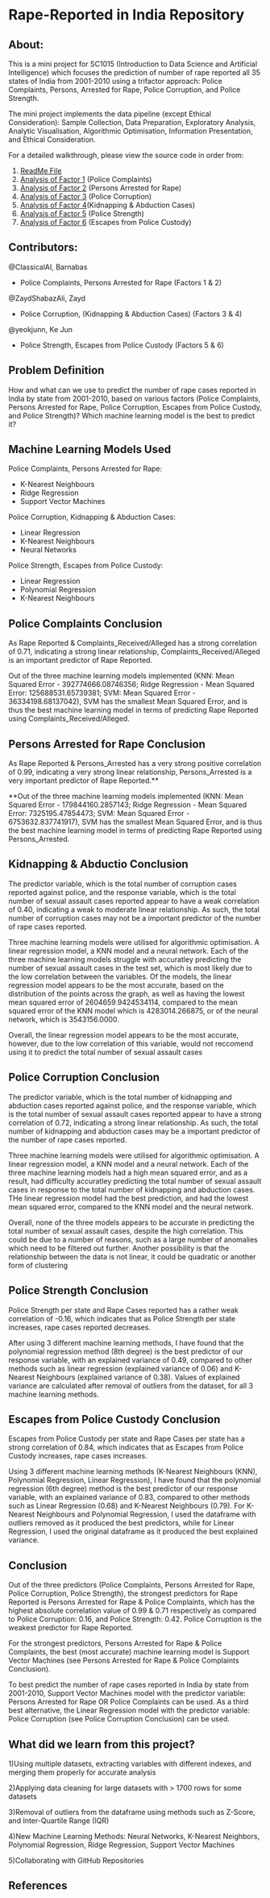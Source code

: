# Rape-Reported in India Repository

## About:
This is a mini project for SC1015 (Introduction to Data Science and Artificial Intelligence) which focuses the prediction of number of rape reported all 35 states of India from 2001-2010 using a trifactor approach: Police Complaints, Persons, Arrested for Rape, Police Corruption, and Police Strength. 

The mini project implements the data pipeline (except Ethical Consideration): Sample Collection, Data Preparation, Exploratory Analysis, Analytic Visualisation, Algorithmic Optimisation, Information Presentation, and Ethical Consideration.

For a detailed walkthrough, please view the source code in order from:
1. [ReadMe File](https://github.com/ZaydShabazAli/SC1015MiniProject/blob/main/README.md)
2. [Analysis of Factor 1](https://github.com/ZaydShabazAli/SC1015MiniProject/blob/main/Police_Complaints_Barnabas.ipynb) (Police Complaints)
3. [Analysis of Factor 2](https://github.com/ZaydShabazAli/SC1015MiniProject/blob/main/Persons_Arrested_For_Rape_Barnabas.ipynb) (Persons Arrested for Rape)
4. [Analysis of Factor 3](https://github.com/ZaydShabazAli/SC1015MiniProject/blob/main/Police_Corruption_Zayd.ipynb) (Police Corruption)
5. [Analysis of Factor 4](https://github.com/ZaydShabazAli/SC1015MiniProject/blob/main/Kidnapping_Victims_Zayd.ipynb)(Kidnapping & Abduction Cases) 
6. [Analysis of Factor 5](https://github.com/ZaydShabazAli/SC1015MiniProject/blob/main/Police_Strength_KeJun.ipynb) (Police Strength)
7. [Analysis of Factor 6](https://github.com/ZaydShabazAli/SC1015MiniProject/blob/main/Escapes_from_Police_Custody_KeJun.ipynb) (Escapes from Police Custody)


## Contributors:
@ClassicalAI, Barnabas
- Police Complaints, Persons Arrested for Rape (Factors 1 & 2)

@ZaydShabazAli, Zayd
-  Police Corruption, (Kidnapping & Abduction Cases) (Factors 3 & 4)

@yeokjunn, Ke Jun
- Police Strength, Escapes from Police Custody (Factors 5 & 6)

## Problem Definition
How and what can we use to predict the number of rape cases reported in India by state from 2001-2010, based on various factors (Police Complaints, Persons Arrested for Rape, Police Corruption, Escapes from Police Custody, and Police Strength)?
Which machine learning model is the best to predict it?

## Machine Learning Models Used
Police Complaints, Persons Arrested for Rape:
- K-Nearest Neighbours
- Ridge Regression
- Support Vector Machines

Police Corruption, Kidnapping & Abduction Cases:
- Linear Regression
- K-Nearest Neighbours
- Neural Networks

Police Strength, Escapes from Police Custody:
- Linear Regression
- Polynomial Regression
- K-Nearest Neighbours

## Police Complaints Conclusion

As Rape Reported & Complaints_Received/Alleged has a strong correlation of 0.71, indicating a strong linear relationship, Complaints_Received/Alleged is an important predictor of Rape Reported.

Out of the three machine learning models implemented (KNN: Mean Squared Error - 392774666.08746356; Ridge Regression - Mean Squared Error: 125688531.65739381; SVM: Mean Squared Error - 36334198.68137042), SVM has the smallest Mean Squared Error, and is thus the best machine learning model in terms of predicting Rape Reported using Complaints_Received/Alleged.

## Persons Arrested for Rape Conclusion

As Rape Reported & Persons_Arrested has a very strong positive correlation of 0.99, indicating a very strong linear relationship, Persons_Arrested is a very important predictor of Rape Reported.**

**Out of the three machine learning models implemented (KNN: Mean Squared Error - 179844160.2857143; Ridge Regression - Mean Squared Error: 7325195.47854473; SVM: Mean Squared Error - 6753632.837741917), SVM has the smallest Mean Squared Error, and is thus the best machine learning model in terms of predicting Rape Reported using Persons_Arrested.

## Kidnapping & Abductio Conclusion

The predictor variable, which is the total number of corruption cases reported against police, and the response variable, which is the total number of sexual assault cases reported appear to have a weak correlation of 0.40, indicating a weak to moderate linear relationship. As such, the total number of corruption cases may not be a important predictor of the number of rape cases reported.
    
Three machine learning models were utilised for algorithmic optimisation. A linear regression model, a KNN model and a neural network. Each of the three machine learning models struggle with accuratley predicting the number of sexual assault cases in the test set, which is most likely due to the low correlation between the variables. Of the models, the linear regression model appears to be the most accurate, based on the distribution of the points across the graph, as well as having the lowest mean squared error of 2604659.9424534114, compared to the mean squared error of the KNN model which is 4283014.266875, or of the neural network, which is 3543156.0000.
    
Overall, the linear regression model appears to be the most accurate, however, due to the low correlation of this variable, would not reccomend using it to predict the total number of sexual assault cases

## Police Corruption Conclusion

The predictor variable, which is the total number of kidnapping and abduction cases reported against police, and the response variable, which is the total number of sexual assault cases reported appear to have a strong correlation of 0.72, indicating a strong linear relationship. As such, the total number of kidnapping and abduction cases may be a important predictor of the number of rape cases reported.

Three machine learning models were utilised for algorithmic optimisation. A linear regression model, a KNN model and a neural network. Each of the three machine learning models had a high mean squared error, and as a result, had difficulty accuratley predicting the total number of sexual assault cases in response to the total number of kidnapping and abduction cases. THe linear regression model had the best prediction, and had the lowest mean squared error, compared to the KNN model and the neural network.

Overall, none of the three models appears to be accurate in predicting the total number of sexual assault cases, despite the high correlation. This could be due to a number of reasons, such as a large number of anomalies which need to be filtered out further. Another possibility is that the relationship between the data is not linear, it could be quadratic or another form of clustering

## Police Strength Conclusion

Police Strength per state and Rape Cases reported has a rather weak correlation of -0.16, which indicates that as Police Strength per state increases, rape cases reported decreases.

After using 3 different machine learning methods, I have found that the polynomial regression method (8th degree) is the best predictor of our response variable, with an explained variance of 0.49, compared to other methods such as linear regression (explained variance of 0.06) and K-Nearest Neighbours (explained variance of 0.38). Values of explained variance are calculated after removal of outliers from the dataset, for all 3 machine learning methods.

## Escapes from Police Custody Conclusion

Escapes from Police Custody per state and Rape Cases per state has a strong correlation of 0.84, which indicates that as Escapes from Police Custody increases, rape cases increases.

Using 3 different machine learning methods (K-Nearest Neighbours (KNN), Polynomial Regression, Linear Regression), I have found that the polynomial regression (6th degree) method is the best predictor of our response variable, with an explained variance of 0.83, compared to other methods such as Linear Regression (0.68) and K-Nearest Neighbours (0.79). For K-Nearest Neighbours and Polynomial Regression, I used the dataframe with outliers removed as it produced the best predictors, while for Linear Regression, I used the original dataframe as it produced the best explained variance.

## Conclusion

Out of the three predictors (Police Complaints, Persons Arrested for Rape, Police Corruption, Police Strength), the strongest predictors for Rape Reported is Persons Arrested for Rape & Police Complaints, which has the highest absolute correlation value of 0.99 & 0.71 respectively as compared to Police Corruption: 0.16, and Police Strength: 0.42. Police Corruption is the weakest predictor for Rape Reported.

For the strongest predictors, Persons Arrested for Rape & Police Complaints, the best (most accurate) machine learning model is Support Vector Machines (see Persons Arrested for Rape & Police Complaints Conclusion). 

To best predict the number of rape cases reported in India by state from 2001-2010, Support Vector Machines model with the predictor variable: Persons Arrested for Rape OR Police Complaints can be used. As a third best alternative, the Linear Regression model with the predictor variable: Police Corruption (see Police Corruption Conclusion) can be used. 

## What did we learn from this project?
1)Using multiple datasets, extracting variables with different indexes, and merging them properly for accurate analysis

2)Applying data cleaning for large datasets with > 1700 rows for some datasets

3)Removal of outliers from the dataframe using methods such as Z-Score, and Inter-Quartile Range (IQR)

4)New Machine Learning Methods:
Neural Networks, K-Nearest Neighbors, Polynomial Regression, Ridge Regression, Support Vector Machines

5)Collaborating with GitHub Repositories

## References

